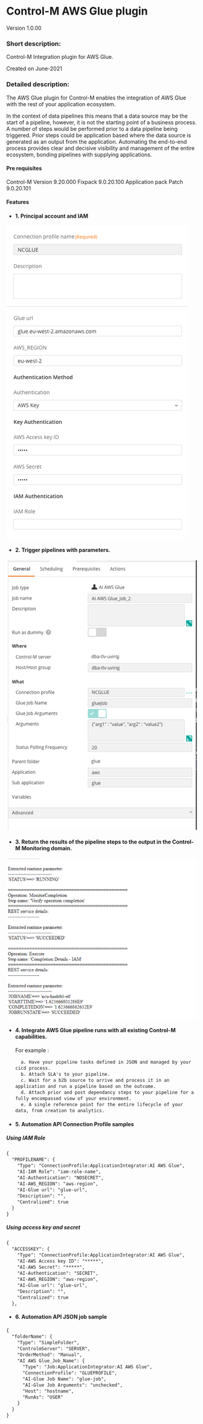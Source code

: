 # Control-M AWS Glue plugin
Version 1.0.00

### Short description:
Control-M Integration plugin for AWS Glue.

Created on June-2021
 
### Detailed description:

The AWS Glue plugin for Control-M enables the integration of AWS Glue with the rest of your application 
ecosystem.

In the context of data pipelines this means that a data source may be the start of a pipeline, however, it is not the 
starting point of a business process. A number of steps would be performed prior to a data pipeline being triggered. 
Prior steps could be application based where the data source is generated as an output from the application. 
Automating the end-to-end process provides clear and decisive visibility and management of the entire ecosystem, 
bonding pipelines with supplying applications.

#### Pre requisites

Control-M Version 9.20.000
Fixpack 9.0.20.100
Application pack Patch 9.0.20.101

#### Features

* #### 1. Principal account and IAM 

![connprof](./images/connprof.png)

* #### 2. Trigger pipelines with parameters.

![jobparams](./images/jobparams.png)

* #### 3. Return the results of the pipeline steps to the output in the Control-M Monitoring domain.  

![output](./images/output.png)

* #### 4. Integrate AWS Glue pipeline runs with all existing Control-M capabilities.  
    For example : 
                   
        a. Have your pipeline tasks defined in JSON and managed by your cicd process.          
        b. Attach SLA's to your pipeline.
        c. Wait for a b2b source to arrive and process it in an application and run a pipeline based on the outcome.
        d. Attach prior and post dependancy steps to your pipeline for a fully encompassed view of your environment.
        e. A single reference point for the entire lifecycle of your data, from creation to analytics.

* #### 5. Automation API Connection Profile samples

##### Using IAM Role
```
{
  "PROFILENAME": {
    "Type": "ConnectionProfile:ApplicationIntegrator:AI AWS Glue",
    "AI-IAM Role": "iam-role-name",
    "AI-Authentication": "NOSECRET",
    "AI-AWS_REGION": "aws-region",
    "AI-Glue url": "glue-url",
    "Description": "",
    "Centralized": true
  }
}
```
#####  Using access key and secret
```
{
  "ACCESSKEY": {
    "Type": "ConnectionProfile:ApplicationIntegrator:AI AWS Glue",
    "AI-AWS Access key ID": "*****",
    "AI-AWS Secret": "*****",
    "AI-Authentication": "SECRET",
    "AI-AWS_REGION": "aws-region",
    "AI-Glue url": "glue-url",
    "Description": "",
    "Centralized": true
  },
```

* #### 6. Automation API JSON job sample

```
{
  "folderName": {
    "Type": "SimpleFolder",
    "ControlmServer": "SERVER",
    "OrderMethod": "Manual",
    "AI AWS Glue_Job_Name": {
      "Type": "Job:ApplicationIntegrator:AI AWS Glue",
      "ConnectionProfile": "GLUEPROFILE",
      "AI-Glue Job Name": "glue-job",
      "AI-Glue Job Arguments": "unchecked",
      "Host": "hostname",
      "RunAs": "USER"
    }
  }
}
```





